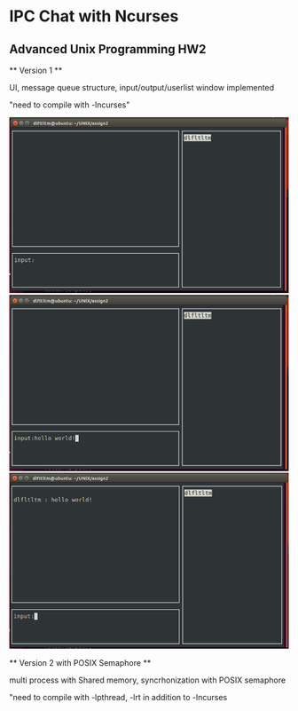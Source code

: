 # IPC Chat with Ncurses 
## Advanced Unix Programming HW2

** Version 1 **

 UI, message queue structure, input/output/userlist window implemented

 "need to compile with -lncurses"

![Preview](https://github.com/BaeJuneHyuck/Ncurses_Chat/blob/master/snapshot/v1_1.png?raw=true)
![Preview](https://github.com/BaeJuneHyuck/Ncurses_Chat/blob/master/snapshot/v1_2.png?raw=true)
![Preview](https://github.com/BaeJuneHyuck/Ncurses_Chat/blob/master/snapshot/v1_3.png?raw=true)

** Version 2 with POSIX Semaphore **

 multi process with Shared memory, syncrhonization with POSIX semaphore

 "need to compile with -lpthread, -lrt in addition to -lncurses


